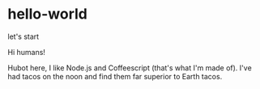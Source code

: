 # hello-world
let's start

Hi humans!

Hubot here, I like Node.js and Coffeescript (that's what I'm made of).
I've had tacos on the noon and find them far superior to Earth tacos.
